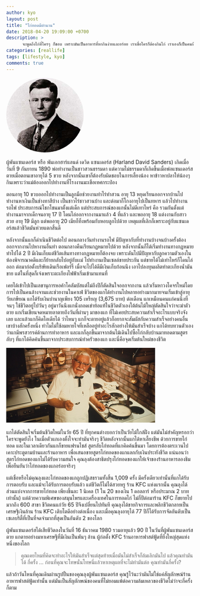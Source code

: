 ```yaml
---
author: kyo
layout: post
title: "ไก่ทอดมีตำนาน"
date: 2018-04-20 19:09:00 +0700
description: >
      จะพูดถึงไก่ที่ใครๆ ก็ชอบ เพราะมันเป็นอาหารที่หากินง่ายและอร่อย เราเชื่อใครก็ต้องกินไก่ เราเองก็เป็นคนนึงที่ชอบกินไก่ แต่ไก่ที่ไหนล่ะที่จะมีตำนานความอร่อยที่ขึ้นชื่อและดังไปทั่วโลกเท่า KFC พูดถึง KFC หน้าลุงอ้วนผู้พันแซนเดอร์ที่ยิ้มๆ ก็ลอยมาเลย แต่ชีวิตลุงนี่ไม่ไก่เลยนะ
categories: [reallife]
tags: [lifestyle, kyo]
comments: true
---
```

<img src="/assets/img/authors/kyo/2018-04-20/KFC1.jpg" alt="Colonel Harland David Sanders" style="border-radius:50%">

ผู้พันแซนเดอร์ส หรือ พันเอกฮาร์แลนด์ เดวิด แซนเดอร์ส (Harland David Sanders) เกิดเมื่อวันที่ 9 กันยายน 1890 พ่อทำงานเป็นชาวสวนธรรมดา แต่ความไม่ธรรมดาก็เกิดขึ้นเมื่อพ่อแซนเดอร์สตายเมื่อตอนเขาอายุได้ 5 ขวบ หลังจากนั้นเขาก็ต้องรับผิดชอบในการเลี้ยงน้อง หาข้าวหาปลาให้น้องๆ กินเพราะว่าแม่ต้องออกไปทำงานที่โรงงานมะเขือเทศกระป่อง

ตอนอายุ 10 ขวบออกไปทำงานเป็นลูกมือช่วยงานทำไร่ทำสวน อายุ 13 หยุดเรียนออกจากบ้านไปทำงานหาเงินเป็นช่างทาสีบ้าง เป็นชาวไร่ชาวสวนบ้าง และต่อมาก็โกงอายุไปเป็นทหาร แล้วไปทำงานรถไฟ ประสบการณ์โชกโชนมาตั้งแต่เด็ก แต่ประสบการณ์ของแกนั้นไม่ดีเทาไหร่ คือ รวมกันตั้งแต่ทำงานมาจากเด็กจนอายุ 17 ปี โดนไล่ออกจากงานมาแล้ว 4 ที่แล้ว และพออายุ 18
แต่งงานกับสาวสวย อายุ 19 มีลูก แต่พออายุ 20 เมียก็ทิ้งพร้อมกับหอบลูกไปด้วย เหตุผลที่เลิกก็เพราะอยู่กับแซนเดอร์สแล้วชีวิตมันห่วยแตกสิ้นดี

หลังจากนั้นแกก็ดำเนินชีวิตต่อไป ตอนกลางวันทำงานรถไฟ มีปัญหากับที่ทำงานบ้างจนบ้างครั้งต้องออกจากงานไปหางานอื่นทำ ตอนกลางคืนเรียนกฏหมายไปด้วย หลังจากนั้นก็ได้เริ่มทำงานทางกฏหมาย ทำไปได้ 2 ปี มีเงินเก็บแต่ชีวิตเส้นทางทางกฏหมายก็ต้องจบ เพราะดันไปมีปัญหากับลูกความตัวเองในห้องพิจารณาคดีและก็ย้ายกลับไปอยู่กับเเม่ ไปทำงานเป็นเซลล์ขายประกัน แต่ขายได้ไม่เท่าไหร่ก็โดนไล่ออก ต่อมาก่อตั้งบริษัทเดินเรือเฟอร์รี่ เมื่อจะไปได้ดีมีเงินเก็บก้อนนึง เอาไปลงทุนผลิตทำตะเกียงน้ำมันขาย แต่ในที่สุดก็เจ๋งเพราะตะเกียงไฟฟ้าเริ่มเข้ามาแทนที่

เคยได้เข้าไปเป็นเลขานุการหอค้าโคลัมบัสแต่ไม่ถึงปีก็ตัดสินใจออกจากงาน แล้วเริ่มหาวงโคจรใหม่โดยการไปเป็นคนล้างจานและช่วยงานในคาเฟ่ ชีวิตของแกได้ทำงานไปหลายอย่างมากมายจนเริ่มเข้าสู่อายุวัยเกษียณ แกได้รับเงินบำนาญเพียง 105 เหรียญ (3,675 บาท) ต่อเดือน แกเหมือนคนแก่คนนึงที่จนๆ ใช้ชีวิตอยู่ไปวันๆ อยู่มาวันนึงแกนั่งกอดเข่าท้อแท้ในชีวิตตัวเองใต้ต้นไม้ใหญ่ตัดสินใจว่าจะฆ่าตัวตาย แกเริ่มเขียนจดหมายลาตายถึงวันที่ผ่านๆ มาของแก ที่ไม่เคยประสบความสำเร็จอะไรแบบจริงจังเลย และแล้วแกก็คิดไอเดียได้ ว่าไหนๆ แกก็จะตายอยู่แล้วก็อยากจะสัมผัสกับความสำเร็จอย่างคนอื่นเขาบ้างสักครั้งหนึ่ง ทำไมไม่ใช้ลมหายใจที่เหลืออยู่ทำอะไรสักอย่างให้มันสำเร็จบ้าง แกได้ทบทวนตัวเองว่าแกมีพรสวรรค์ด้านการทำอาหาร และแกก็ลุกขึ้นมาจากต้นไม้เดินไปซื้อไก่กลับบ้านมาทอดตามสูตรลับๆ ที่แกได้คิดค้นขึ้นมาจากประสบการณ์ทำครัวของแก และนี่คือจุดเริ่มต้นใหม่ของชีวิต

![Legendary of KFC](/assets/img/authors/kyo/2018-04-20/KFC2.jpg)

แกได้ตัดสินใจเริ่มต้นชีวิตใหม่ในวัย 65 ปี ที่ทุกคนต่างบอกว่าเป็นวัยไม้ใกล้ฝั่ง แต่มันไม่สำคัญหรอกว่าใครจะพูดยังไง ในเมื่อตัวแกเองตั้งใจจะทำมันจริงๆ ชีวิตหลังจากนั้นแกได้หาเลี้ยงชีพ
ด้วยการขายไก่ทอด และในเวลาเดียวกันแกก็ขายแฟรนไชส์ สูตรลับไก่ทอดที่แกคิดค้นขึ้นมา โดยการต้องตระเวนไปเคาะประตูตามบ้านและร้านอาหาร เพื่อเสนอขายสูตรไก่ทอดของแกแลกกับเงินประทังชีวิต แน่นอนว่าสูตรไก่ทอดของแกไม่ได้รับความสนใจ คุณลุงต้องสาธิตปรุงไก่ทอดของแกให้เจ้าของร้านอาหารลองชิม เพื่อยืนยันว่าไก่ทอดของแกอร่อยจริงๆ

แต่เชื่อหรือไม่คุณลุงและไก่ทอดของแกถูกปฏิเสธรวมทั้งสิ้น 1,009 ครั้ง มีครั้งเดียวเท่านั้นที่แกได้รับการตอบรับ
และแม้จะได้รับการตอบรับแล้ว แต่ชีวิตก็ไม่ได้สวยหรู ร้าน KFC แห่งแรกนั้น คุณลุงได้ส่วนแบ่งจากการขายไก่ทอด เพียงชิ้นละ 1 นิเคล (1 ใน 20 ของเงิน 1 ดอลลาร์ หรือประมาณ 2 บาทเท่านั้น) แต่ด้วยความพิเศษของสมุนไพรและเครื่องเทศในการทอดไก่ ไม่กี่ปีต่อมาร้าน KFC ก็ขยายไปมากถึง 600 สาขา ชีวิตคนแก่วัย 65 ปีจึงเปลี่ยนไปทันที คุณลุงได้ขายกิจการและพลิกชีวิตกลายเป็นเศรษฐีเงินล้าน ร้าน KFC เติบโตดีอย่างต่อเนื่อง และเมื่อคุณลุงอายุได้ 77 ปีก็ได้รับการจัดอันดับเป็นเซเลบริตี้ที่เป็นที่จดจำมากที่สุดเป็นอันดับ 2 ของโลก

ผู้พันแซนเดอร์สได้เสียชีวิตลงในวันที่ 16 ธันวาคม 1980 รวมอายุแล้ว 90 ปี ในวันที่ผู้พันแซนเดอร์สตาย
แกตายอย่างมหาเศรษฐีที่มีเงินเป็นพันๆ ล้าน ผู้ก่อตั้ง KFC ร้านอาหารฟาสต์ฟู้ดที่ยิ่งใหญ่สุดแห่งหนึ่งของโลก

> คุณเคยไหมที่คิดจะทำอะไรให้มันสำเร็จแต่สุดท้ายเมื่อมันไม่สำเร็จก็ล้มเลิกมันไป แล้วคุณทำมันได้
กี่ครั้ง ... ก่อนที่คุณจะโทษนั่นโทษนี่แล้วหาเหตุผลที่จะไม่ทำมันต่อ คุณทำมันกี่ครั้ง?

แล้วถ้าวันไหนที่คุณเดินผ่านรูปปั้นของคุณลุงผู้พันแซนเดอร์ส คุณรู้ไว้นะว่ามันไม่ใช่แค่สัญลักษณ์ร้านอาหารฟาสต์ฟู้ดเท่านั้น แต่มันเป็นสัญลักษณ์ของคนที่ไม่ยอมแพ้ต่อความล้มเหลวของชีวิตไม่ว่าจะกี่ครั้งก็ตาม
